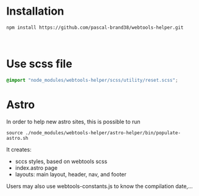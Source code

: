 # Installation

```bash
npm install https://github.com/pascal-brand38/webtools-helper.git
```

<br>

# Use scss file

```scss
@import "node_modules/webtools-helper/scss/utility/reset.scss";
```

# Astro

In order to help new astro sites, this is possible to run
```
source ./node_modules/webtools-helper/astro-helper/bin/populate-astro.sh
```
It creates:
* sccs styles, based on webtools scss
* index.astro page
* layouts: main layout, header, nav, and footer

Users may also use webtools-constants.js to know the compilation date,...
